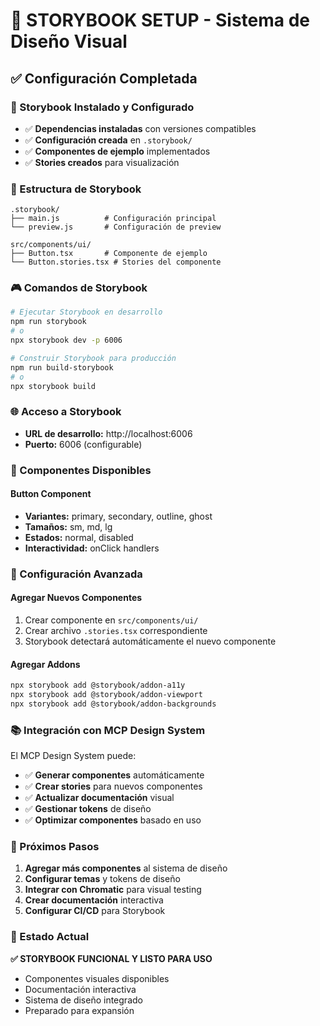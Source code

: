# 🎨 STORYBOOK SETUP - Sistema de Diseño Visual

## ✅ Configuración Completada

### 🚀 Storybook Instalado y Configurado
- ✅ **Dependencias instaladas** con versiones compatibles
- ✅ **Configuración creada** en `.storybook/`
- ✅ **Componentes de ejemplo** implementados
- ✅ **Stories creados** para visualización

### 📁 Estructura de Storybook

```
.storybook/
├── main.js          # Configuración principal
└── preview.js       # Configuración de preview

src/components/ui/
├── Button.tsx       # Componente de ejemplo
└── Button.stories.tsx # Stories del componente
```

### 🎮 Comandos de Storybook

```bash
# Ejecutar Storybook en desarrollo
npm run storybook
# o
npx storybook dev -p 6006

# Construir Storybook para producción
npm run build-storybook
# o
npx storybook build
```

### 🌐 Acceso a Storybook
- **URL de desarrollo:** http://localhost:6006
- **Puerto:** 6006 (configurable)

### 🎨 Componentes Disponibles

#### Button Component
- **Variantes:** primary, secondary, outline, ghost
- **Tamaños:** sm, md, lg
- **Estados:** normal, disabled
- **Interactividad:** onClick handlers

### 🔧 Configuración Avanzada

#### Agregar Nuevos Componentes
1. Crear componente en `src/components/ui/`
2. Crear archivo `.stories.tsx` correspondiente
3. Storybook detectará automáticamente el nuevo componente

#### Agregar Addons
```bash
npx storybook add @storybook/addon-a11y
npx storybook add @storybook/addon-viewport
npx storybook add @storybook/addon-backgrounds
```

### 📚 Integración con MCP Design System

El MCP Design System puede:
- ✅ **Generar componentes** automáticamente
- ✅ **Crear stories** para nuevos componentes
- ✅ **Actualizar documentación** visual
- ✅ **Gestionar tokens** de diseño
- ✅ **Optimizar componentes** basado en uso

### 🎯 Próximos Pasos

1. **Agregar más componentes** al sistema de diseño
2. **Configurar temas** y tokens de diseño
3. **Integrar con Chromatic** para visual testing
4. **Crear documentación** interactiva
5. **Configurar CI/CD** para Storybook

### 🚀 Estado Actual
**✅ STORYBOOK FUNCIONAL Y LISTO PARA USO**
- Componentes visuales disponibles
- Documentación interactiva
- Sistema de diseño integrado
- Preparado para expansión

